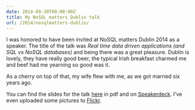 ```yaml
---
date: 2014-09-30T00:00:00Z
title: My NoSQL matters Dublin talk
url: /2014/nosqlmatters-dublin/
---
```


I was honored to have been invited at NoSQL matters Dublin 2014 as a speaker. The title of the talk
was *Real time data driven applications (and SQL vs NoSQL databases)* and being there was a great
pleasure.  Dublin is lovely, they have really good beer, the typical Irish breakfast charmed me and
beef had me yearning so good was it.

As a cherry on top of that, my wife flew with me, as we got married six years ago.

You can find the slides for the talk [here] in pdf and on [Speakerdeck]. I've even uploaded some
pictures to [Flickr].


[here]: https://2014.nosql-matters.org/dub/wp-content/uploads/2014NoSQL-Dublin-GLANZANI.pdf
[Speakerdeck]: https://speakerdeck.com/lanzani/real-time-data-driven-applications-and-sql-vs-nosql-databases
[Flickr]: https://www.flickr.com/photos/gglanzani/sets/72157647787754829/

